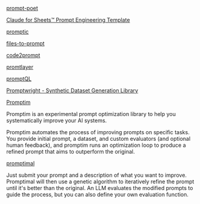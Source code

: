 [prompt-poet](https://github.com/character-ai/prompt-poet)

[Claude for Sheets™ Prompt Engineering Template](https://docs.google.com/spreadsheets/d/1hZXvxVYh7KYBBiTK3jhQrKCAd7dKDG6DRSCZcKIyoXc/edit?gid=0#gid=0)

[promptic](https://github.com/knowsuchagency/promptic)

[files-to-prompt](https://github.com/simonw/files-to-prompt)

[code2prompt](https://github.com/mufeedvh/code2prompt)

[promtlayer](https://blog.promptlayer.com/)

[promptQL](https://promptql.hasura.io/docs/example-github)


[Promptwright - Synthetic Dataset Generation Library](https://github.com/StacklokLabs/promptwright)


[Promptim](https://github.com/hinthornw/promptimizer)

Promptim is an experimental prompt optimization library to help you systematically improve your AI systems.

Promptim automates the process of improving prompts on specific tasks. You provide initial prompt, a dataset, and custom evaluators (and optional human feedback), and promptim runs an optimization loop to produce a refined prompt that aims to outperform the original.

[promptimal](https://github.com/shobrook/promptimal)

Just submit your prompt and a description of what you want to improve. Promptimal will then use a genetic algorithm to iteratively refine the prompt until it's better than the original. An LLM evaluates the modified prompts to guide the process, but you can also define your own evaluation function.

